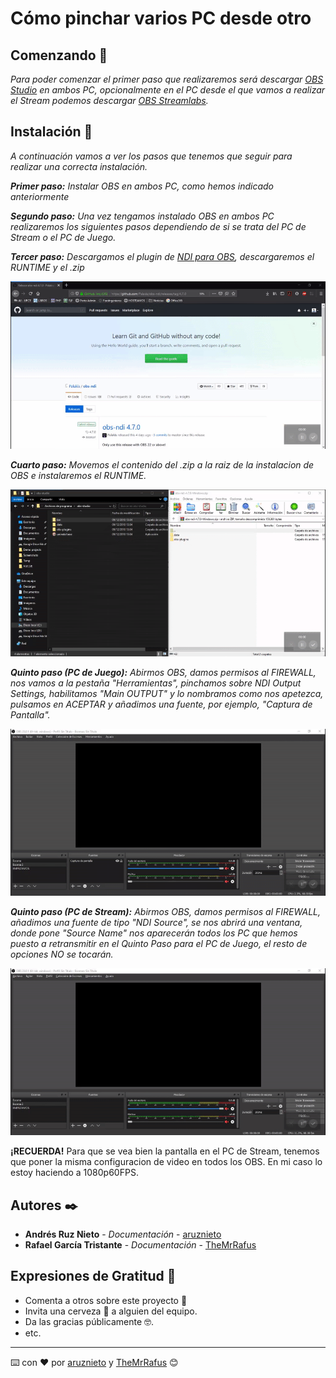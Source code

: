 # Cómo pinchar varios PC desde otro


## Comenzando 🚀

_Para poder comenzar el primer paso que realizaremos será descargar [OBS Studio](https://obsproject.com/es) en ambos PC, opcionalmente en el PC desde el que vamos a realizar el Stream podemos descargar [OBS Streamlabs](https://streamlabs.com/streamlabs-obs)._


## Instalación 🔧

_A continuación vamos a ver los pasos que tenemos que seguir para realizar una correcta instalación._

_**Primer paso:** Instalar OBS en ambos PC, como hemos indicado anteriormente_


_**Segundo paso:** Una vez tengamos instalado OBS en ambos PC realizaremos los siguientes pasos dependiendo de si se trata del PC de Stream o el PC de Juego._


_**Tercer paso:** Descargamos el plugin de [NDI para OBS](https://github.com/Palakis/obs-ndi/releases/tag/4.7.0), descargaremos el RUNTIME y el .zip_

![](imagenes/ndi-obs.gif)


_**Cuarto paso:** Movemos el contenido del .zip a la raiz de la instalacion de OBS e instalaremos el RUNTIME._

![](imagenes/zip.gif)


_**Quinto paso (PC de Juego):** Abirmos OBS, damos permisos al FIREWALL, nos vamos a la pestaña "Herramientas", pinchamos sobre NDI Output Settings, habilitamos "Main OUTPUT" y lo nombramos como nos apetezca, pulsamos en ACEPTAR y añadimos una fuente, por ejemplo, "Captura de Pantalla"._

![](imagenes/pcjuego.gif)

_**Quinto paso (PC de Stream):** Abirmos OBS, damos permisos al FIREWALL, añadimos una fuente de tipo "NDI Source", se nos abrirá una ventana, donde pone "Source Name" nos aparecerán todos los PC que hemos puesto a retransmitir en el Quinto Paso para el PC de Juego, el resto de opciones NO se tocarán._

![](imagenes/pcstream.gif)

**¡RECUERDA!** Para que se vea bien la pantalla en el PC de Stream, tenemos que poner la misma configuracion de video en todos los OBS. En mi caso lo estoy haciendo a 1080p60FPS.

## Autores ✒️

* **Andrés Ruz Nieto** - *Documentación* - [aruznieto](https://github.com/aruznieto) 
* **Rafael García Tristante** - *Documentación* - [TheMrRafus](https://github.com/TheMrRafus) 

## Expresiones de Gratitud 🎁

* Comenta a otros sobre este proyecto 📢
* Invita una cerveza 🍺 a alguien del equipo. 
* Da las gracias públicamente 🤓.
* etc.

---
⌨️ con ❤️ por [aruznieto](https://github.com/aruznieto) y [TheMrRafus](https://github.com/TheMrRafus) 😊

